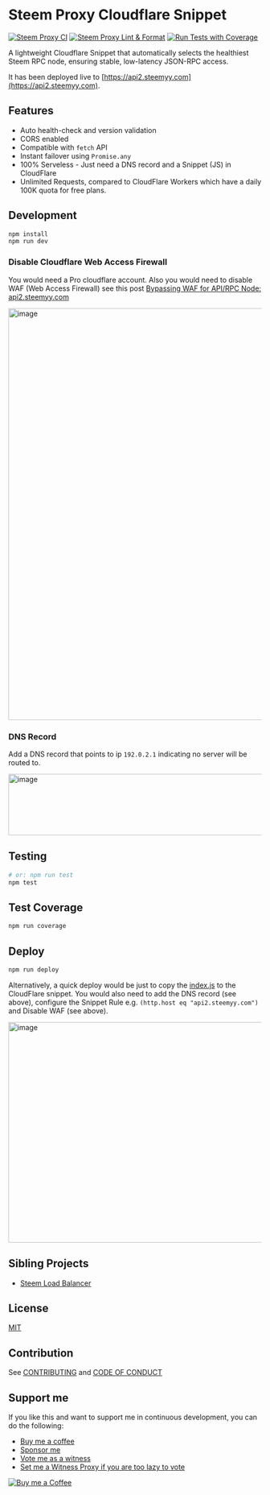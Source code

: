 # Steem Proxy Cloudflare Snippet
[![Steem Proxy CI](https://github.com/DoctorLai/steem-proxy-cloudflare/actions/workflows/ci.yaml/badge.svg)](https://github.com/DoctorLai/steem-proxy-cloudflare/actions/workflows/ci.yaml) [![Steem Proxy Lint & Format](https://github.com/DoctorLai/steem-proxy-cloudflare/actions/workflows/lint.yml/badge.svg)](https://github.com/DoctorLai/steem-proxy-cloudflare/actions/workflows/lint.yml) [![Run Tests with Coverage](https://github.com/DoctorLai/steem-proxy-cloudflare/actions/workflows/coverage.yaml/badge.svg)](https://github.com/DoctorLai/steem-proxy-cloudflare/actions/workflows/coverage.yaml)

A lightweight Cloudflare Snippet that automatically selects the healthiest Steem RPC node, ensuring stable, low-latency JSON-RPC access. 

It has been deployed live to [https://api2.steemyy.com](https://api2.steemyy.com).

## Features
- Auto health-check and version validation
- CORS enabled
- Compatible with `fetch` API
- Instant failover using `Promise.any`
- 100% Serveless - Just need a DNS record and a Snippet (JS) in CloudFlare
- Unlimited Requests, compared to CloudFlare Workers which have a daily 100K quota for free plans.

## Development
```bash
npm install
npm run dev
```

### Disable Cloudflare Web Access Firewall
You would need a Pro cloudflare account. Also you would need to disable WAF (Web Access Firewall) see this post [Bypassing WAF for API/RPC Node: api2.steemyy.com](https://steemit.com/blog/@justyy/bypassing-waf-for-api-rpc-node-api2-steemyy-com)

<img width="1227" height="818" alt="image" src="https://github.com/user-attachments/assets/ee4185c1-8907-4855-91a7-010c7fcf9bb9" />

### DNS Record
Add a DNS record that points to ip `192.0.2.1` indicating no server will be routed to.

<img width="1149" height="122" alt="image" src="https://github.com/user-attachments/assets/0d0fe9f9-f23d-480a-8149-ade6618fa694" />

## Testing
```bash
# or: npm run test
npm test
```

## Test Coverage
```bash
npm run coverage
```

## Deploy
```bash
npm run deploy
```

Alternatively, a quick deploy would be just to copy the [index.js](./src/index.js) to the CloudFlare snippet. You would also need to add the DNS record (see above), configure the Snippet Rule e.g. `(http.host eq "api2.steemyy.com")` and Disable WAF (see above).

<img width="570" height="438" alt="image" src="https://github.com/user-attachments/assets/21d2d210-a2c3-4896-b4a5-907a38e839c3" />

## Sibling Projects
- [Steem Load Balancer](https://github.com/doctorlai/steem-load-balancer)

## License
[MIT](./LICENSE)

## Contribution
See [CONTRIBUTING](./CONTRIBUTING.md) and [CODE OF CONDUCT](./CODE_OF_CONDUCT.md)

## Support me
If you like this and want to support me in continuous development, you can do the following:
- [Buy me a coffee](https://justyy.com/out/bmc)
- [Sponsor me](https://github.com/sponsors/DoctorLai)
- [Vote me as a witness](https://steemyy.com/witness-voting/?witness=justyy&action=approve)
- [Set me a Witness Proxy if you are too lazy to vote](https://steemyy.com/witness-voting/?witness=justyy&action=proxy)

<a rel="nofollow" href="http://steemyy.com/out/buymecoffee" target="_blank"><img src="https://user-images.githubusercontent.com/1764434/161362754-c45a85d3-5c80-4e10-b05c-62af49291d0b.png" alt="Buy me a Coffee"/></a>
